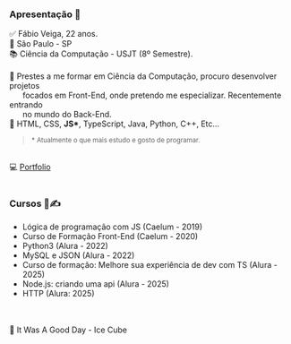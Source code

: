 ### Apresentação 👋

✅ Fábio Veiga, 22 anos. 
<br>
🔻 São Paulo - SP
<br>
📚 Ciência da Computação - USJT (8º Semestre).
<br><br>
📜 Prestes a me formar em Ciência da Computação, procuro desenvolver projetos <br>       focados em Front-End, onde pretendo me especializar. Recentemente entrando <br>       no mundo do Back-End.
<br>
🧠 HTML, CSS, <b>JS*</b>, TypeScript, Java, Python, C++, Etc...
<br>
><small>* Atualmente o que mais estudo e gosto de programar.</small>

<br>
💻 <a href="https://fabiov37ga.github.io/">Portfolio</a>
<br><br>

<h3> Cursos 📖✍ </h3>
<ul>
  <li>Lógica de programação com JS (Caelum - 2019)</li>
  <li>Curso de Formação Front-End (Caelum - 2020)</li>
  <li>Python3 (Alura - 2022)</li>
  <li>MySQL e JSON (Alura - 2022)</li>
  <li>Curso de formação: Melhore sua experiência de dev com TS (Alura - 2025)</li>
  <li>Node.js: criando uma api (Alura - 2025)</li>
  <li>HTTP (Alura: 2025)</li>
</ul>

<br><br>
🎵 It Was A Good Day - Ice Cube





